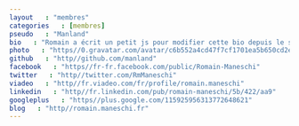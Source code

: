```yaml
---
layout   : "membres"
categories   : [membres]
pseudo   : "Manland"
bio   : "Romain a écrit un petit js pour modifier cette bio depuis le site de jekhub hahaha D"
photo   : "https//0.gravatar.com/avatar/c6b552a4cd47f7cf1701ea5b650cd2e3?d=https%3A%2F%2Fidenticons.github.com%2Fd138bc352d69aa7b282b61dd5d27f9f1.png&s=420"
github   : "http//github.com/manland"
facebook   : "https//fr-fr.facebook.com/public/Romain-Maneschi"
twitter   : "http//twitter.com/RmManeschi"
viadeo   : "http//fr.viadeo.com/fr/profile/romain.maneschi‎"
linkedin   : "http//fr.linkedin.com/pub/romain-maneschi/5b/422/aa9"
googleplus   : "https//plus.google.com/115925956313772648621"
blog   : "http//romain.maneschi.fr"
---
```

